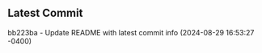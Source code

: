 
## Latest Commit
bb223ba - Update README with latest commit info (2024-08-29 16:53:27 -0400) <Yunxi-Zhou>
